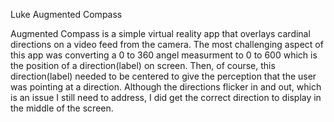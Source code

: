 Luke Augmented Compass

Augmented Compass is a simple virtual reality app that overlays cardinal directions on a video feed from the camera. The most challenging aspect of this app was converting a 0 to 360 angel measurment to 0 to 600 which is the position of a direction(label) on screen. Then, of course, this direction(label) needed to be centered to give the perception that the user was pointing at a direction. Although the directions flicker in and out, which is an issue I still need to address, I did get the correct direction to display in the middle of the screen. 
